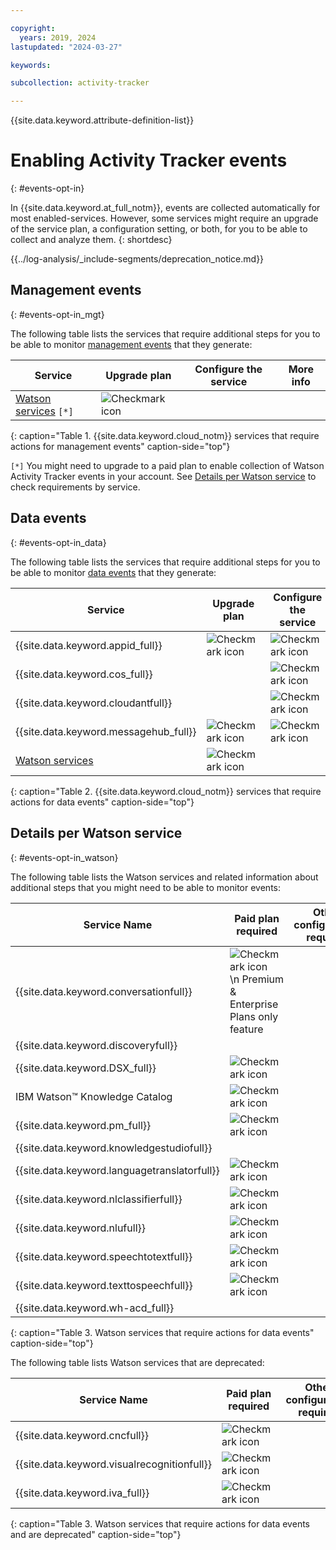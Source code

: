 ```yaml
---

copyright:
  years: 2019, 2024
lastupdated: "2024-03-27"

keywords:

subcollection: activity-tracker

---
```


{{site.data.keyword.attribute-definition-list}}


# Enabling Activity Tracker events
{: #events-opt-in}

In {{site.data.keyword.at_full_notm}}, events are collected automatically for most enabled-services. However, some services might require an upgrade of the service plan, a configuration setting, or both, for you to be able to collect and analyze them.
{: shortdesc}

<!-- Common deprecation statement -->
{{../log-analysis/_include-segments/deprecation_notice.md}}


## Management events
{: #events-opt-in_mgt}

The following table lists the services that require additional steps for you to be able to monitor [management events](/docs/activity-tracker?topic=activity-tracker-event_types#event_types_management) that they generate:

| Service                            | Upgrade plan                       | Configure the service              | More info |
|------------------------------------|------------------------------------|------------------------------------|-----------|
| [Watson services](/docs/activity-tracker?topic=activity-tracker-cloud_services#watson_ai) `[*]`  | ![Checkmark icon](../icons/checkmark-icon.svg) |  |   |
{: caption="Table 1. {{site.data.keyword.cloud_notm}} services that require actions for management events" caption-side="top"}

`[*]` You might need to upgrade to a paid plan to enable collection of Watson Activity Tracker events in your account. See [Details per Watson service](/docs/activity-tracker?topic=activity-tracker-cloud_services#watson_ai) to check requirements by service.


## Data events
{: #events-opt-in_data}

The following table lists the services that require additional steps for you to be able to monitor [data events](/docs/activity-tracker?topic=activity-tracker-event_types#event_types_data) that they generate:

| Service                            | Upgrade plan                       | Configure the service              | More info |
|------------------------------------|------------------------------------|------------------------------------|-----------|
| {{site.data.keyword.appid_full}}   | ![Checkmark icon](../icons/checkmark-icon.svg) | ![Checkmark icon](../icons/checkmark-icon.svg)   | [Monitoring runtime activity](/docs/appid?topic=appid-at-events#at-monitor-runtime-activity)   |
| {{site.data.keyword.cos_full}}     |  | ![Checkmark icon](../icons/checkmark-icon.svg) | [Enabling {{site.data.keyword.atracker_short}}](/docs/cloud-object-storage?topic=cloud-object-storage-at#at-console-enable) |
| {{site.data.keyword.cloudantfull}} |  | ![Checkmark icon](../icons/checkmark-icon.svg) | [Configuring data events for an IBM Cloudant instance](/docs/Cloudant?topic=Cloudant-at_events#at_event_configure) |
| {{site.data.keyword.messagehub_full}} | ![Checkmark icon](../icons/checkmark-icon.svg) | ![Checkmark icon](../icons/checkmark-icon.svg) | [Enabling message audit events](/docs/EventStreams?topic=EventStreams-at_events#enable-message-events) |
| [Watson services](/docs/activity-tracker?topic=activity-tracker-cloud_services#watson_ai)    | ![Checkmark icon](../icons/checkmark-icon.svg) |  |   |
{: caption="Table 2. {{site.data.keyword.cloud_notm}} services that require actions for data events" caption-side="top"}


## Details per Watson service
{: #events-opt-in_watson}

The following table lists the Watson services and related information about additional steps that you might need to be able to monitor events:

| Service Name | Paid plan required | Other configuration required |
| -- | -- | -- |
| {{site.data.keyword.conversationfull}} | ![Checkmark icon](../icons/checkmark-icon.svg)   \n Premium & Enterprise Plans only feature ||
| {{site.data.keyword.discoveryfull}} |   |   |
| {{site.data.keyword.DSX_full}} | ![Checkmark icon](../icons/checkmark-icon.svg) |   |
| IBM Watson&trade; Knowledge Catalog | ![Checkmark icon](../icons/checkmark-icon.svg) |   |
| {{site.data.keyword.pm_full}} | ![Checkmark icon](../icons/checkmark-icon.svg) |   |
| {{site.data.keyword.knowledgestudiofull}} |  |   |
| {{site.data.keyword.languagetranslatorfull}} | ![Checkmark icon](../icons/checkmark-icon.svg) |   |
| {{site.data.keyword.nlclassifierfull}} | ![Checkmark icon](../icons/checkmark-icon.svg) |   |
| {{site.data.keyword.nlufull}} | ![Checkmark icon](../icons/checkmark-icon.svg) |   |
| {{site.data.keyword.speechtotextfull}} | ![Checkmark icon](../icons/checkmark-icon.svg) |   |
| {{site.data.keyword.texttospeechfull}} | ![Checkmark icon](../icons/checkmark-icon.svg) |   |
| {{site.data.keyword.wh-acd_full}} |   |   |
{: caption="Table 3. Watson services that require actions for data events" caption-side="top"}

The following table lists Watson services that are deprecated:

| Service Name | Paid plan required | Other configuration required |
| -- | -- | -- |
| {{site.data.keyword.cncfull}} | ![Checkmark icon](../icons/checkmark-icon.svg) |   |
| {{site.data.keyword.visualrecognitionfull}} | ![Checkmark icon](../icons/checkmark-icon.svg) |   |
| {{site.data.keyword.iva_full}} | ![Checkmark icon](../icons/checkmark-icon.svg) |   |
{: caption="Table 3. Watson services that require actions for data events and are deprecated" caption-side="top"}
